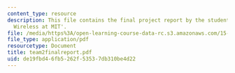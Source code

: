 ```yaml
---
content_type: resource
description: This file contains the final project report by the students named 'Outdoor
  Wireless at MIT'.
file: /media/https%3A/open-learning-course-data-rc.s3.amazonaws.com/15-568a-practical-information-technology-management-spring-2005/de19fbd46fb5262f53537db310be4d22_team2finalreport.pdf
file_type: application/pdf
resourcetype: Document
title: team2finalreport.pdf
uid: de19fbd4-6fb5-262f-5353-7db310be4d22
---
```

